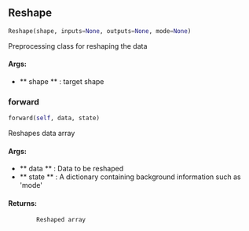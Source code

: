 ## Reshape
```python
Reshape(shape, inputs=None, outputs=None, mode=None)
```
Preprocessing class for reshaping the data

#### Args:

* ** shape ** :  target shape

### forward
```python
forward(self, data, state)
```
Reshapes data array

#### Args:

* ** data ** :  Data to be reshaped
* ** state ** :  A dictionary containing background information such as 'mode'

#### Returns:
            Reshaped array        